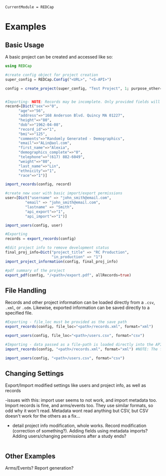 ```@meta
CurrentModule = REDCap
```
# Examples


## Basic Usage

A basic project can be created and accessed like so:
```julia
using REDCap

#create config object for project creation
super_config = REDCap.Config("<URL>", "<S-API>")

config = create_project(super_config, "Test Project", 1; purpose_other="Testing REDCap.jl Functionality", project_notes="This is not an actual REDCap Database.")


#Importing- NOTE: Records may be incomplete. Only provided fields will be updated
record=[Dict("sex"=>"0",
	  "age"=>"56",
	  "address"=>"168 Anderson Blvd. Quincy MA 01227",
	  "height"=>"80",
	  "dob"=>"1962-04-08",
	  "record_id"=>"1",
	  "bmi"=>"125",
	  "comments"=>"Randomly Generated - Demographics",
	  "email"=>"ALin@aol.com",
	  "first_name"=>"Alexia",
	  "demographics_complete"=>"0",
	  "telephone"=>"(617) 882-6049",
	  "weight"=>"80",
	  "last_name"=>"Lin",
	  "ethnicity"=>"1",
	  "race"=>"1")]

import_records(config, record)

#create new user with basic import/export permissions
user=[Dict("username" => "john_smith@email.com",
		 "email" => "john_smith@email.com",
		 "lastname" => "Smith",
		 "api_export"=>"1",
		 "api_import"=>"1")]

import_users(config, user)

#Exporting
records = export_records(config)

#Edit project info to remove development status
final_proj_info=Dict("project_title" => "RC Production",
				  	 "in_production" => "1")
import_project_information(config, final_proj_info)

#pdf summary of the project
export_pdf(config, "/<path>/export.pdf", allRecords=true)
```


## File Handling

Records and other project information can be loaded directly from a `.csv`, `.xml`, or `.odm`. Likewise, exported information can be saved directly to a specified file.

```julia
#Exporting - file_loc must be provided as the save path
export_records(config, file_loc="<path>/records.xml", format="xml")

export_users(config, file_loc="<path>/users.csv", format="csv")

#Importing - data passed as a file-path is loaded directly into the API
import_records(config, "<path>/records.xml", format="xml") #NOTE: The format must match the file format you are uploading

import_users(config, "<path>/users.csv", format="csv")
```

## Changing Settings

Export/Import modified settings like users and project info, as well as records

-issues with this: import user seems to not work, and import metadata too. Import records is fine, and arms/events too. They use similar formats, so odd why it won't read. Metadata wont read anything but CSV, but CSV doesn't work for the others as a fix...

- detail project info modification, whole works. Record modification (correction of something?). Adding fields using metadata imports? Adding users/changing permissions after a study ends?
```julia
```


## Other Examples

Arms/Events? Report generation?
